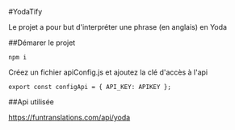 #YodaTify

Le projet a pour but d'interpréter une phrase (en anglais) en Yoda

##Démarer le projet

`npm i`

Créez un fichier apiConfig.js et ajoutez la clé d'accès à l'api

`export const configApi = { API_KEY: APIKEY };`

##Api utilisée

https://funtranslations.com/api/yoda
